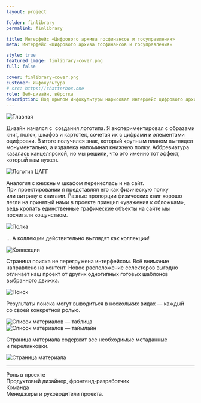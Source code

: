 ```yaml
---
layout: project

folder: finlibrary
permalink: finlibrary

title: Интерфейс «Цифрового архива госфинансов и госуправления»
meta: Интерфейс «Цифрового архива госфинансов и госуправления»

style: true
featured_image: finlibrary-cover.png
full: false

cover: finlibrary-cover.png
customer: Инфокультура
# src: https://chatterbox.one
role: Веб-дизайн, вёрстка
description: Под крылом Инфокультуры нарисовал интерфейс цифрового архива госфинансов и госуправления. Портал создан для публикации электронных копий исторических документов и машиночитаемых данных, сгенерированных на их основе.
---
```


<div class="row pb-5">
  <div class="col-10 text-center emerge">
    <p class="mx-auto">
      <img src="{{site.baseurl}}/src/img/project_img/{{page.folder}}/Index.png" class="img-fluid rounded mb-3" alt="Главная">
    </p>
  </div>
</div>

Дизайн начался с  создания логотипа. Я экспериментировал с образами книг, полок, шкафов и картотек, сочетая их с цифрами и элементами оцифровки. В итоге получился знак, который крупным планом выглядел монументально, а издалека напоминал книжную полку. Аббревиатура казалась канцелярской, но мы решили, что это именно тот эффект, который нам нужен.

<div class="row pb-5 pt-3">
  <div class="col-10 text-center emerge" data-expose="true">
    <p class="mx-auto">
      <img src="{{site.baseurl}}/src/img/project_img/{{page.folder}}/finlibrary-logo.svg" class="img-fluid rounded mb-3" alt="Логотип ЦАГГ">
    </p>
  </div>
</div>

Аналогия с книжным шкафом перенеслась и на сайт. При проектировании я представлял его как физическую полку или витрину с книгами. Разные пропорции физических книг хорошо легли на принятый нами в проекте принцип «уважения к обложкам», ведь кропать единственные графические объекты на сайте мы посчитали кощунством.

<div class="row pb-5 pt-3">
  <div class="col-10 text-center emerge" data-expose="true">
    <p class="mx-auto">
      <img src="{{site.baseurl}}/src/img/project_img/{{page.folder}}/shelf.png" class="img-fluid rounded mb-3" alt="Полка">
    </p>
  </div>
</div>

… А коллекции действительно выглядят как коллекции!

<div class="row pb-5 pt-3">
  <div class="col-10 text-center emerge" data-expose="true">
    <p class="mx-auto">
      <img src="{{site.baseurl}}/src/img/project_img/{{page.folder}}/collections.png" class="img-fluid rounded mb-3" alt="Коллекции">
    </p>
  </div>
</div>

Страница поиска не перегружена интерфейсом. Всё внимание направлено на контент. Новое расположение селекторов выгодно отличает наш проект от других однотипных готовых шаблонов выбранного движка.

<div class="row pb-5 pt-3">
  <div class="col-10 text-center emerge" data-expose="true">
    <p class="mx-auto">
      <img src="{{site.baseurl}}/src/img/project_img/{{page.folder}}/materials-list.png" class="img-fluid rounded mb-3" alt="Поиск">
    </p>
  </div>
</div>

Результаты поиска могут выводиться в нескольких видах — каждый со своей конкретной ролью.

<div class="row pb-5 pt-3">
  <div class="col-10 col-lg-5 emerge" data-expose="true">
    <img src="{{site.baseurl}}/src/img/project_img/{{page.folder}}/materials-list-table.png" class="img-fluid rounded mb-3" alt="Список материалов — таблица">
  </div>
  <div class="col-10 col-lg-5 emerge" data-expose="true">
    <img src="{{site.baseurl}}/src/img/project_img/{{page.folder}}/materials-list-timeline.png" class="img-fluid rounded mb-3" alt="Список материалов — таймлайн">
  </div>
</div>

Страница материала содержит все необходимые метаданные и перелинковки.

<div class="row pb-5 pt-3">
  <div class="col-10 text-center emerge" data-expose="true">
    <p class="mx-auto">
      <img src="{{site.baseurl}}/src/img/project_img/{{page.folder}}/materials-item.png" class="img-fluid rounded mb-3" alt="Страница материала">
    </p>
  </div>
</div>

<!-- Внутренние страницы

<div class="row pb-5 pt-3">
  <div class="col-10 emerge" data-expose="true">
    <p class="mx-auto">
      <img src="{{site.baseurl}}/src/img/project_img/{{page.folder}}/about.png" class="img-fluid rounded mb-3" alt="О проекте">
    </p>
  </div>
  <div class="col-10 col-lg-5 emerge" data-expose="true">
    <img src="{{site.baseurl}}/src/img/project_img/{{page.folder}}/projects-list.png" class="img-fluid rounded mb-3" alt="Проекты">
  </div>
  <div class="col-10 col-lg-5 emerge" data-expose="true">
    <img src="{{site.baseurl}}/src/img/project_img/{{page.folder}}/projects-item.png" class="img-fluid rounded mb-3" alt="Проект">
  </div>
</div> -->



<div class="pt-3"></div>
<hr>

<div class="row pb-3">
  <div class="col-3 col-lg-2">
    Роль в проекте
  </div>
  <div class="col-7 col-lg-4">
    Продуктовый дизайнер, фронтенд-разработчик
  </div>
</div>
<div class="row pb-5">
  <div class="col-3 col-lg-2">
   Команда
  </div>
  <div class="col-7 col-lg-4">
    Менеджеры и руководители проекта.
  </div>
</div>











